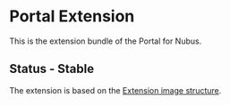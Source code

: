 # Portal Extension

This is the extension bundle of the Portal for Nubus.

## Status - Stable

The extension is based on the
[Extension image structure](https://git.knut.univention.de/univention/internal/nubus-infocenter/-/blob/main/topics/extensions/extension-image-structure.md?ref_type=heads).
